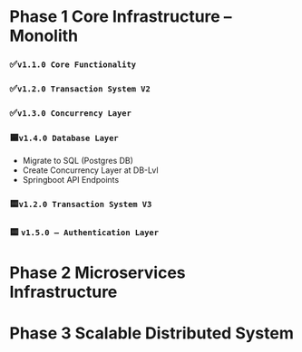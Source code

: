 # Phase 1 Core Infrastructure – Monolith
### ✅`v1.1.0 Core Functionality`
### ✅`v1.2.0 Transaction System V2`
### ✅`v1.3.0 Concurrency Layer`
###  🟦`v1.4.0 Database Layer`
  - Migrate to SQL (Postgres DB)
  - Create Concurrency Layer at DB-Lvl
  - Springboot API Endpoints
### 🟨`v1.2.0 Transaction System V3`
### 🟨 `v1.5.0 – Authentication Layer`

# Phase 2 Microservices Infrastructure
# Phase 3 Scalable Distributed System 
